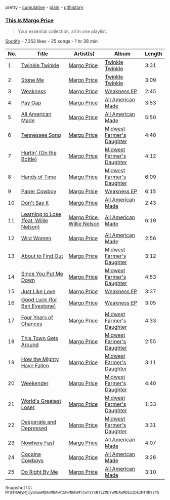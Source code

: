 pretty - [cumulative](/playlists/cumulative/37i9dQZF1DX5P58TnuVGha.md) - [plain](/playlists/plain/37i9dQZF1DX5P58TnuVGha) - [githistory](https://github.githistory.xyz/mackorone/spotify-playlist-archive/blob/main/playlists/plain/37i9dQZF1DX5P58TnuVGha)

### [This Is Margo Price](https://open.spotify.com/playlist/37i9dQZF1DX5P58TnuVGha)

> Your essential collection, all in one playlist.

[Spotify](https://open.spotify.com/user/spotify) - 7,352 likes - 25 songs - 1 hr 38 min

| No. | Title | Artist(s) | Album | Length |
|---|---|---|---|---|
| 1 | [Twinkle Twinkle](https://open.spotify.com/track/6290tINYizQ2bc3QF6p8gA) | [Margo Price](https://open.spotify.com/artist/09yvLritEUxHrzx5TlFvbl) | [Twinkle Twinkle](https://open.spotify.com/album/4PqwdolF10E6xogoo5OeKT) | 3:31 |
| 2 | [Stone Me](https://open.spotify.com/track/0t8KmZpNUVD2bERcG36iAf) | [Margo Price](https://open.spotify.com/artist/09yvLritEUxHrzx5TlFvbl) | [Twinkle Twinkle](https://open.spotify.com/album/4PqwdolF10E6xogoo5OeKT) | 3:09 |
| 3 | [Weakness](https://open.spotify.com/track/5p0xJdP1EYp6nxNi1pA6ck) | [Margo Price](https://open.spotify.com/artist/09yvLritEUxHrzx5TlFvbl) | [Weakness EP](https://open.spotify.com/album/4HWgyGrLU9UwlDUSUCvoUQ) | 2:45 |
| 4 | [Pay Gap](https://open.spotify.com/track/1IHb1MeYTP0cwpcdGevmMy) | [Margo Price](https://open.spotify.com/artist/09yvLritEUxHrzx5TlFvbl) | [All American Made](https://open.spotify.com/album/2ZxlcZ2NMgupfqGcyjnmkE) | 3:53 |
| 5 | [All American Made](https://open.spotify.com/track/11VbThVkXwgaj9DN8TeR80) | [Margo Price](https://open.spotify.com/artist/09yvLritEUxHrzx5TlFvbl) | [All American Made](https://open.spotify.com/album/2ZxlcZ2NMgupfqGcyjnmkE) | 5:50 |
| 6 | [Tennessee Song](https://open.spotify.com/track/1FEVjTvRUuDJn2HKtSrz1U) | [Margo Price](https://open.spotify.com/artist/09yvLritEUxHrzx5TlFvbl) | [Midwest Farmer's Daughter](https://open.spotify.com/album/1ltdOb1CJGjzMW52gq2U9t) | 4:40 |
| 7 | [Hurtin' \(On the Bottle\)](https://open.spotify.com/track/5cTjO1vlSiN9Xs6xDxWOrI) | [Margo Price](https://open.spotify.com/artist/09yvLritEUxHrzx5TlFvbl) | [Midwest Farmer's Daughter](https://open.spotify.com/album/1ltdOb1CJGjzMW52gq2U9t) | 4:12 |
| 8 | [Hands of Time](https://open.spotify.com/track/1WbZp0e357OaJhRhCbe13n) | [Margo Price](https://open.spotify.com/artist/09yvLritEUxHrzx5TlFvbl) | [Midwest Farmer's Daughter](https://open.spotify.com/album/1ltdOb1CJGjzMW52gq2U9t) | 6:09 |
| 9 | [Paper Cowboy](https://open.spotify.com/track/0CMeP1oRTCh2geWa6Pkvwh) | [Margo Price](https://open.spotify.com/artist/09yvLritEUxHrzx5TlFvbl) | [Weakness EP](https://open.spotify.com/album/4HWgyGrLU9UwlDUSUCvoUQ) | 6:15 |
| 10 | [Don't Say It](https://open.spotify.com/track/4GXlAryzdXw2QFZLdrZjF3) | [Margo Price](https://open.spotify.com/artist/09yvLritEUxHrzx5TlFvbl) | [All American Made](https://open.spotify.com/album/2ZxlcZ2NMgupfqGcyjnmkE) | 2:43 |
| 11 | [Learning to Lose \(feat\. Willie Nelson\)](https://open.spotify.com/track/0Pr7l3Zvr9F4upwYZFpkS7) | [Margo Price](https://open.spotify.com/artist/09yvLritEUxHrzx5TlFvbl), [Willie Nelson](https://open.spotify.com/artist/5W5bDNCqJ1jbCgTxDD0Cb3) | [All American Made](https://open.spotify.com/album/2ZxlcZ2NMgupfqGcyjnmkE) | 6:19 |
| 12 | [Wild Women](https://open.spotify.com/track/4KlH922HONQSHgp2xVHWIK) | [Margo Price](https://open.spotify.com/artist/09yvLritEUxHrzx5TlFvbl) | [All American Made](https://open.spotify.com/album/2ZxlcZ2NMgupfqGcyjnmkE) | 2:56 |
| 13 | [About to Find Out](https://open.spotify.com/track/4A2u5Oc9ILPZ3Q5YIP9doH) | [Margo Price](https://open.spotify.com/artist/09yvLritEUxHrzx5TlFvbl) | [Midwest Farmer's Daughter](https://open.spotify.com/album/1ltdOb1CJGjzMW52gq2U9t) | 3:12 |
| 14 | [Since You Put Me Down](https://open.spotify.com/track/5z30H6ZoiKISRuo2Fc5k4T) | [Margo Price](https://open.spotify.com/artist/09yvLritEUxHrzx5TlFvbl) | [Midwest Farmer's Daughter](https://open.spotify.com/album/1ltdOb1CJGjzMW52gq2U9t) | 4:53 |
| 15 | [Just Like Love](https://open.spotify.com/track/6RXyZcZLJzj9bkpCtlWtSO) | [Margo Price](https://open.spotify.com/artist/09yvLritEUxHrzx5TlFvbl) | [Weakness EP](https://open.spotify.com/album/4HWgyGrLU9UwlDUSUCvoUQ) | 3:37 |
| 16 | [Good Luck \(for Ben Eyestone\)](https://open.spotify.com/track/6e9hAsnzqQHN9t5dvk9GUT) | [Margo Price](https://open.spotify.com/artist/09yvLritEUxHrzx5TlFvbl) | [Weakness EP](https://open.spotify.com/album/4HWgyGrLU9UwlDUSUCvoUQ) | 3:05 |
| 17 | [Four Years of Chances](https://open.spotify.com/track/3oXHbUxSKfigmlQdkTxVpu) | [Margo Price](https://open.spotify.com/artist/09yvLritEUxHrzx5TlFvbl) | [Midwest Farmer's Daughter](https://open.spotify.com/album/1ltdOb1CJGjzMW52gq2U9t) | 4:33 |
| 18 | [This Town Gets Around](https://open.spotify.com/track/6xAGAUPKiWOGWNdGdkQ8bB) | [Margo Price](https://open.spotify.com/artist/09yvLritEUxHrzx5TlFvbl) | [Midwest Farmer's Daughter](https://open.spotify.com/album/1ltdOb1CJGjzMW52gq2U9t) | 2:55 |
| 19 | [How the Mighty Have Fallen](https://open.spotify.com/track/1waahrvVreJ6KyGjhwgPs8) | [Margo Price](https://open.spotify.com/artist/09yvLritEUxHrzx5TlFvbl) | [Midwest Farmer's Daughter](https://open.spotify.com/album/1ltdOb1CJGjzMW52gq2U9t) | 3:11 |
| 20 | [Weekender](https://open.spotify.com/track/3i04NnQkqJs4RvXrWGnMz2) | [Margo Price](https://open.spotify.com/artist/09yvLritEUxHrzx5TlFvbl) | [Midwest Farmer's Daughter](https://open.spotify.com/album/1ltdOb1CJGjzMW52gq2U9t) | 4:40 |
| 21 | [World's Greatest Loser](https://open.spotify.com/track/564IYxKVegawThWUUN4IBU) | [Margo Price](https://open.spotify.com/artist/09yvLritEUxHrzx5TlFvbl) | [Midwest Farmer's Daughter](https://open.spotify.com/album/1ltdOb1CJGjzMW52gq2U9t) | 1:33 |
| 22 | [Desperate and Depressed](https://open.spotify.com/track/0YEuPkavI1feOw9KaN0GP6) | [Margo Price](https://open.spotify.com/artist/09yvLritEUxHrzx5TlFvbl) | [Midwest Farmer's Daughter](https://open.spotify.com/album/1ltdOb1CJGjzMW52gq2U9t) | 3:31 |
| 23 | [Nowhere Fast](https://open.spotify.com/track/3JZfKGfqkmn2wwJtG6YEyM) | [Margo Price](https://open.spotify.com/artist/09yvLritEUxHrzx5TlFvbl) | [All American Made](https://open.spotify.com/album/2ZxlcZ2NMgupfqGcyjnmkE) | 4:07 |
| 24 | [Cocaine Cowboys](https://open.spotify.com/track/5vNgzvC3AKSPXnkJYdlNn9) | [Margo Price](https://open.spotify.com/artist/09yvLritEUxHrzx5TlFvbl) | [All American Made](https://open.spotify.com/album/2ZxlcZ2NMgupfqGcyjnmkE) | 3:26 |
| 25 | [Do Right By Me](https://open.spotify.com/track/7xNHIo5t0jZEBjvxQGflkQ) | [Margo Price](https://open.spotify.com/artist/09yvLritEUxHrzx5TlFvbl) | [All American Made](https://open.spotify.com/album/2ZxlcZ2NMgupfqGcyjnmkE) | 3:10 |

Snapshot ID: `MTU4NDAyMjIyOSwwMDAwMDAwYzAwMDAwMTcwY2YxNTEzMDYwMDAwMDE2ZDE1MTRhYzY5`